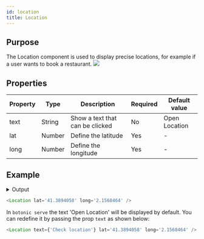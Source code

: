 ```yaml
---
id: location
title: Location
---
```


## Purpose

The Location component is used to display precise locations, for example if a user wants to book a restaurant.
![](https://botonic-doc-static.netlify.com/images/doc_location.png)


## Properties

| Property | Type   | Description                     | Required | Default value |
|----------|--------|---------------------------------|----------|---------------|
| text     | String | Show a text that can be clicked | No       | Open Location |
| lat      | Number | Define the latitude             | Yes      | -             |
| long     | Number | Define the longitude            | Yes      | -             |


## Example

<details>
<summary>Output</summary>

![](https://botonic-doc-static.netlify.com/images/doc_location2.png)

</details>


```javascript
<Location lat='41.3894058' long='2.1568464' />
```

In `botonic serve` the text 'Open Location' will be displayed by default. You can redefine it by passing the prop `text` as shown below:

```javascript
<Location text={'Check location'} lat='41.3894058' long='2.1568464' />
```


